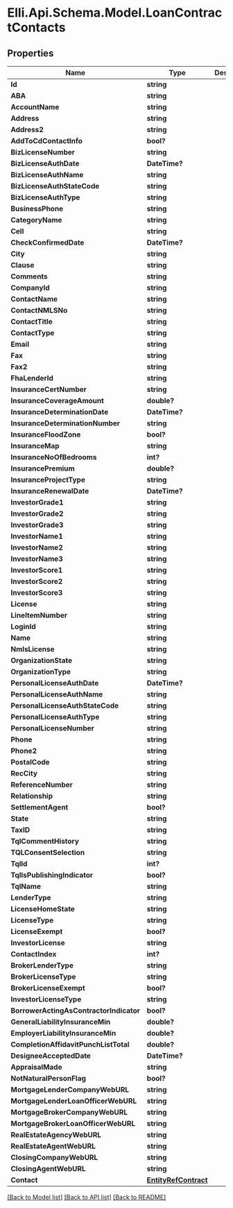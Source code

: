 # Elli.Api.Schema.Model.LoanContractContacts
## Properties

Name | Type | Description | Notes
------------ | ------------- | ------------- | -------------
**Id** | **string** |  | [optional] 
**ABA** | **string** |  | [optional] 
**AccountName** | **string** |  | [optional] 
**Address** | **string** |  | [optional] 
**Address2** | **string** |  | [optional] 
**AddToCdContactInfo** | **bool?** |  | [optional] 
**BizLicenseNumber** | **string** |  | [optional] 
**BizLicenseAuthDate** | **DateTime?** |  | [optional] 
**BizLicenseAuthName** | **string** |  | [optional] 
**BizLicenseAuthStateCode** | **string** |  | [optional] 
**BizLicenseAuthType** | **string** |  | [optional] 
**BusinessPhone** | **string** |  | [optional] 
**CategoryName** | **string** |  | [optional] 
**Cell** | **string** |  | [optional] 
**CheckConfirmedDate** | **DateTime?** |  | [optional] 
**City** | **string** |  | [optional] 
**Clause** | **string** |  | [optional] 
**Comments** | **string** |  | [optional] 
**CompanyId** | **string** |  | [optional] 
**ContactName** | **string** |  | [optional] 
**ContactNMLSNo** | **string** |  | [optional] 
**ContactTitle** | **string** |  | [optional] 
**ContactType** | **string** |  | [optional] 
**Email** | **string** |  | [optional] 
**Fax** | **string** |  | [optional] 
**Fax2** | **string** |  | [optional] 
**FhaLenderId** | **string** |  | [optional] 
**InsuranceCertNumber** | **string** |  | [optional] 
**InsuranceCoverageAmount** | **double?** |  | [optional] 
**InsuranceDeterminationDate** | **DateTime?** |  | [optional] 
**InsuranceDeterminationNumber** | **string** |  | [optional] 
**InsuranceFloodZone** | **bool?** |  | [optional] 
**InsuranceMap** | **string** |  | [optional] 
**InsuranceNoOfBedrooms** | **int?** |  | [optional] 
**InsurancePremium** | **double?** |  | [optional] 
**InsuranceProjectType** | **string** |  | [optional] 
**InsuranceRenewalDate** | **DateTime?** |  | [optional] 
**InvestorGrade1** | **string** |  | [optional] 
**InvestorGrade2** | **string** |  | [optional] 
**InvestorGrade3** | **string** |  | [optional] 
**InvestorName1** | **string** |  | [optional] 
**InvestorName2** | **string** |  | [optional] 
**InvestorName3** | **string** |  | [optional] 
**InvestorScore1** | **string** |  | [optional] 
**InvestorScore2** | **string** |  | [optional] 
**InvestorScore3** | **string** |  | [optional] 
**License** | **string** |  | [optional] 
**LineItemNumber** | **string** |  | [optional] 
**LoginId** | **string** |  | [optional] 
**Name** | **string** |  | [optional] 
**NmlsLicense** | **string** |  | [optional] 
**OrganizationState** | **string** |  | [optional] 
**OrganizationType** | **string** |  | [optional] 
**PersonalLicenseAuthDate** | **DateTime?** |  | [optional] 
**PersonalLicenseAuthName** | **string** |  | [optional] 
**PersonalLicenseAuthStateCode** | **string** |  | [optional] 
**PersonalLicenseAuthType** | **string** |  | [optional] 
**PersonalLicenseNumber** | **string** |  | [optional] 
**Phone** | **string** |  | [optional] 
**Phone2** | **string** |  | [optional] 
**PostalCode** | **string** |  | [optional] 
**RecCity** | **string** |  | [optional] 
**ReferenceNumber** | **string** |  | [optional] 
**Relationship** | **string** |  | [optional] 
**SettlementAgent** | **bool?** |  | [optional] 
**State** | **string** |  | [optional] 
**TaxID** | **string** |  | [optional] 
**TqlCommentHistory** | **string** |  | [optional] 
**TQLConsentSelection** | **string** |  | [optional] 
**TqlId** | **int?** |  | [optional] 
**TqlIsPublishingIndicator** | **bool?** |  | [optional] 
**TqlName** | **string** |  | [optional] 
**LenderType** | **string** |  | [optional] 
**LicenseHomeState** | **string** |  | [optional] 
**LicenseType** | **string** |  | [optional] 
**LicenseExempt** | **bool?** |  | [optional] 
**InvestorLicense** | **string** |  | [optional] 
**ContactIndex** | **int?** |  | [optional] 
**BrokerLenderType** | **string** |  | [optional] 
**BrokerLicenseType** | **string** |  | [optional] 
**BrokerLicenseExempt** | **bool?** |  | [optional] 
**InvestorLicenseType** | **string** |  | [optional] 
**BorrowerActingAsContractorIndicator** | **bool?** |  | [optional] 
**GeneralLiabilityInsuranceMin** | **double?** |  | [optional] 
**EmployerLiabilityInsuranceMin** | **double?** |  | [optional] 
**CompletionAffidavitPunchListTotal** | **double?** |  | [optional] 
**DesigneeAcceptedDate** | **DateTime?** |  | [optional] 
**AppraisalMade** | **string** |  | [optional] 
**NotNaturalPersonFlag** | **bool?** |  | [optional] 
**MortgageLenderCompanyWebURL** | **string** |  | [optional] 
**MortgageLenderLoanOfficerWebURL** | **string** |  | [optional] 
**MortgageBrokerCompanyWebURL** | **string** |  | [optional] 
**MortgageBrokerLoanOfficerWebURL** | **string** |  | [optional] 
**RealEstateAgencyWebURL** | **string** |  | [optional] 
**RealEstateAgentWebURL** | **string** |  | [optional] 
**ClosingCompanyWebURL** | **string** |  | [optional] 
**ClosingAgentWebURL** | **string** |  | [optional] 
**Contact** | [**EntityRefContract**](EntityRefContract.md) |  | [optional] 

[[Back to Model list]](../README.md#documentation-for-models) [[Back to API list]](../README.md#documentation-for-api-endpoints) [[Back to README]](../README.md)

